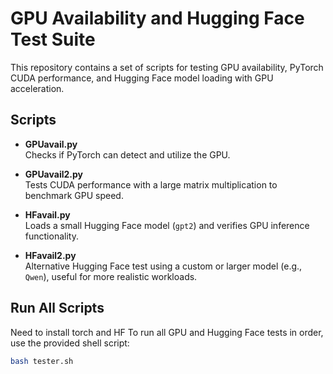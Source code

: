 # GPU Availability and Hugging Face Test Suite

This repository contains a set of scripts for testing GPU availability, PyTorch CUDA performance, and Hugging Face model loading with GPU acceleration.

## Scripts

- **GPUavail.py**  
  Checks if PyTorch can detect and utilize the GPU.

- **GPUavail2.py**  
  Tests CUDA performance with a large matrix multiplication to benchmark GPU speed.

- **HFavail.py**  
  Loads a small Hugging Face model (`gpt2`) and verifies GPU inference functionality.

- **HFavail2.py**  
  Alternative Hugging Face test using a custom or larger model (e.g., `Qwen`), useful for more realistic workloads.

## Run All Scripts
Need to install torch and HF
To run all GPU and Hugging Face tests in order, use the provided shell script:

```bash
bash tester.sh
